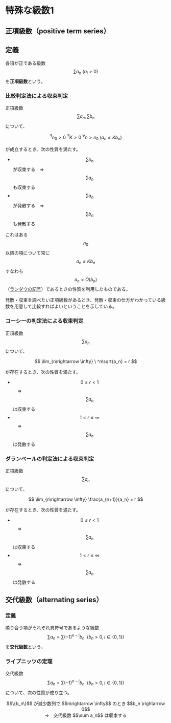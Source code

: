 # 特殊な級数1

## 正項級数（positive term series）

## 定義

各項が正である級数 $$\sum a_n \ (a_i > 0)$$ を**正項級数**という。

### 比較判定法による収束判定

正項級数 $$\sum a_n, \sum b_n$$ について、

$$
^\exists n_0 > 0 \ ^\exists K > 0 \ ^\forall n > n_0\ (a_n \leq Kb_n)
$$

が成立するとき、次の性質を満たす。

* $$\sum b_n$$ が収束する　⇒　$$\sum a_n$$ も収束する
* $$\sum a_n$$ が発散する　⇒　$$\sum b_n$$ も発散する

これはある $$n_0$$ 以降の項について常に $$a_n \leq Kb_n$$ すなわち $$a_n = O(b_n)$$（[ランダウの記号](limit_continuity.md#ランダウの記号（Landau-symbol）)）であるときの性質を利用したものである。

発散・収束を調べたい正項級数があるとき、発散・収束の仕方がわかっている級数を用意して比較すればよいということを示している。

### コーシーの判定法による収束判定

正項級数 $$\sum a_n$$ について、

$$
\lim_{n\rightarrow \infty} \ ^n\sqrt{a_n} = r
$$

が存在するとき、次の性質を満たす。

* $$0 \leq r < 1$$　⇒　$$\sum a_n$$ は収束する
* $$1 < r \leq \infty$$　⇒　$$\sum a_n$$ は発散する

### ダランベールの判定法による収束判定

正項級数 $$\sum a_n$$ について、

$$
\lim_{n\rightarrow \infty} \frac{a_{n+1}}{a_n} = r
$$

が存在するとき、次の性質を満たす。

* $$0 \leq r < 1$$　⇒　$$\sum a_n$$ は収束する
* $$1 < r \leq \infty$$　⇒　$$\sum a_n$$ は発散する

## 交代級数（alternating series）

### 定義

隣り合う項がそれぞれ異符号であるような級数 $$\sum a_n = \sum(-1)^{n-i}b_n \ \ (b_n > 0, i \in \{0,1\})$$ を**交代級数**という。

### ライプニッツの定理

交代級数 $$\sum a_n = \sum(-1)^{n-i}b_n \ \ (b_n > 0, i \in \{0,1\})$$ について、次の性質が成り立つ。

<center>
$$\{b_n\}$$ が減少数列で $$n\rightarrow \infty$$ のとき $$b_n \rightarrow 0$$<br />⇒　交代級数 $$\sum a_n$$ は収束する
</center><br />
